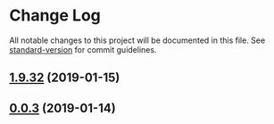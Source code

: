 # Change Log

All notable changes to this project will be documented in this file. See [standard-version](https://github.com/conventional-changelog/standard-version) for commit guidelines.

<a name="1.9.32"></a>
## [1.9.32](https://github.com/davidecavaliere/apigator/compare/v1.4.36...v1.9.32) (2019-01-15)



<a name="0.0.3"></a>
## [0.0.3](https://github.com/davidecavaliere/apigator/compare/v1.9.21...v0.0.3) (2019-01-14)
